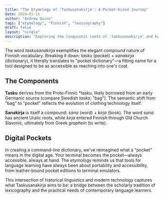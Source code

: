 ```yaml
---
title: "The Etymology of 'Taskusanakirja': A Pocket-Sized Journey"
date: 2024-01-15
author: "Andrew Quinn"
tags: ["etymology", "Finnish", "lexicography"]
draft: false
layout: "single"
description: "Exploring the linguistic roots of 'taskusanakirja' and how a pocket dictionary evolved for the digital age."
---
```


The word *taskusanakirja* exemplifies the elegant compound nature of Finnish vocabulary. Breaking it down: *tasku* (pocket) + *sanakirja* (dictionary), it literally translates to "pocket dictionary"—a fitting name for a tool designed to be as accessible as reaching into one's coat.

## The Components

**Tasku** derives from the Proto-Finnic *tasku, likely borrowed from an early Germanic source (compare Swedish *taska*, "bag"). The semantic shift from "bag" to "pocket" reflects the evolution of clothing technology itself.

**Sanakirja** is itself a compound: *sana* (word) + *kirja* (book). The word *sana* has ancient Uralic roots, while *kirja* entered Finnish through Old Church Slavonic, ultimately from Greek *graphein* (to write).

## Digital Pockets

In creating a command-line dictionary, we've reimagined what a "pocket" means in the digital age. Your terminal becomes the pocket—always accessible, always at hand. The etymology reminds us that tools for language learning have always been about portability and accessibility, from leather-bound pocket editions to terminal emulators.

This intersection of historical linguistics and modern technology captures what Taskusanakirja aims to be: a bridge between the scholarly tradition of lexicography and the practical needs of contemporary language learners.